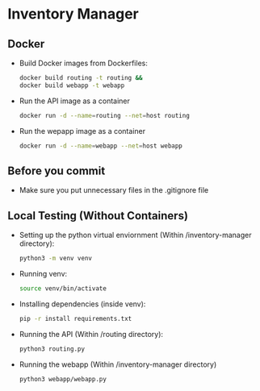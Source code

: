 # Inventory Manager


Docker 
------

 * Build Docker images from Dockerfiles:
   ```bash
   docker build routing -t routing &&
   docker build webapp -t webapp
   ```

 * Run the API image as a container
   ```bash
   docker run -d --name=routing --net=host routing
   ```

 * Run the wepapp image as a container
   ```bash
   docker run -d --name=webapp --net=host webapp
   ```



Before you commit
-----------------

 * 	Make sure you put unnecessary files in the .gitignore file



Local Testing (Without Containers)
-------------

 *  Setting up the python virtual enviornment (Within /inventory-manager directory):
    ```bash
    python3 -m venv venv
    ```

 *  Running venv:
    ```bash
    source venv/bin/activate
    ```

 *  Installing dependencies (inside venv):
    ```bash
    pip -r install requirements.txt
    ```

 *  Running the API (Within /routing directory):
    ```bash
    python3 routing.py
    ```

 * Running the webapp (Within /inventory-manager directory)
   ```bash
   python3 webapp/webapp.py
   ```

